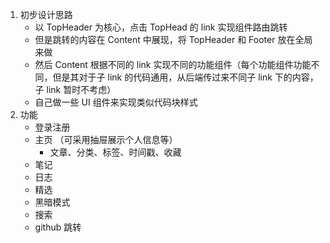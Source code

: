 1. 初步设计思路
   - 以 TopHeader 为核心，点击 TopHead 的 link 实现组件路由跳转
   - 但是跳转的内容在 Content 中展现，将 TopHeader 和 Footer 放在全局来做
   - 然后 Content 根据不同的 link 实现不同的功能组件（每个功能组件功能不同，但是其对于子 link 的代码通用，从后端传过来不同子 link 下的内容，子 link 暂时不考虑）
   - 自己做一些 UI 组件来实现类似代码块样式
2. 功能
   - 登录注册
   - 主页 （可采用抽屉展示个人信息等）
     - 文章、分类、标签、时间戳、收藏
   - 笔记
   - 日志
   - 精选
   - 黑暗模式
   - 搜索
   - github 跳转
